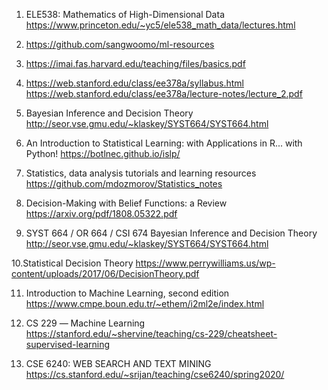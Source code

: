 1. ELE538: Mathematics of High-Dimensional Data
https://www.princeton.edu/~yc5/ele538_math_data/lectures.html

2. https://github.com/sangwoomo/ml-resources

3. https://imai.fas.harvard.edu/teaching/files/basics.pdf

4. https://web.stanford.edu/class/ee378a/syllabus.html
https://web.stanford.edu/class/ee378a/lecture-notes/lecture_2.pdf

5. Bayesian Inference and Decision Theory
http://seor.vse.gmu.edu/~klaskey/SYST664/SYST664.html

6. An Introduction to Statistical Learning: with Applications in R... with Python!
https://botlnec.github.io/islp/

7. Statistics, data analysis tutorials and learning resources
https://github.com/mdozmorov/Statistics_notes

8. Decision-Making with Belief Functions: a Review
https://arxiv.org/pdf/1808.05322.pdf 

9. SYST 664 / OR 664 / CSI 674 Bayesian Inference and Decision Theory
http://seor.vse.gmu.edu/~klaskey/SYST664/SYST664.html 

10.Statistical Decision Theory 
https://www.perrywilliams.us/wp-content/uploads/2017/06/DecisionTheory.pdf 

11. Introduction to Machine Learning, second edition
https://www.cmpe.boun.edu.tr/~ethem/i2ml2e/index.html

12. CS 229 ― Machine Learning
https://stanford.edu/~shervine/teaching/cs-229/cheatsheet-supervised-learning

13. CSE 6240: WEB SEARCH AND TEXT MINING
https://cs.stanford.edu/~srijan/teaching/cse6240/spring2020/ 









